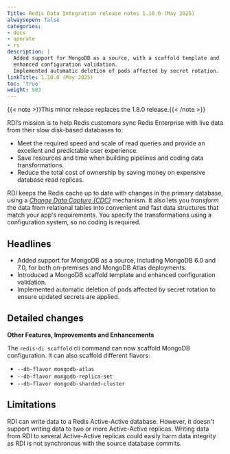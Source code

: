 ```yaml
---
Title: Redis Data Integration release notes 1.10.0 (May 2025)
alwaysopen: false
categories:
- docs
- operate
- rs
description: |
  Added support for MongoDB as a source, with a scaffold template and
  enhanced configuration validation.
  Implemented automatic deletion of pods affected by secret rotation.
linkTitle: 1.10.0 (May 2025)
toc: 'true'
weight: 983
---
```


{{< note >}}This minor release replaces the 1.8.0 release.{{< /note >}}

RDI’s mission is to help Redis customers sync Redis Enterprise with live data from their slow disk-based databases to:

- Meet the required speed and scale of read queries and provide an excellent and predictable user experience.
- Save resources and time when building pipelines and coding data transformations.
- Reduce the total cost of ownership by saving money on expensive database read replicas.

RDI keeps the Redis cache up to date with changes in the primary database, using a [_Change Data Capture (CDC)_](https://en.wikipedia.org/wiki/Change_data_capture) mechanism.
It also lets you _transform_ the data from relational tables into convenient and fast data structures that match your app's requirements. You specify the transformations using a configuration system, so no coding is required.

## Headlines

- Added support for MongoDB as a source, including MongoDB 6.0 and 7.0, for both on-premises and MongoDB Atlas deployments.
- Introduced a MongoDB scaffold template and enhanced configuration validation.
- Implemented automatic deletion of pods affected by secret rotation to ensure updated secrets are applied.

## Detailed changes

**Other Features, Improvements and Enhancements**

The `redis-di scaffold` cli command can now scaffold MongoDB configuration. It can also scaffold different flavors:
  - `--db-flavor mongodb-atlas`
  - `--db-flavor mongodb-replica-set`
  - `--db-flavor mongodb-sharded-cluster`

## Limitations

RDI can write data to a Redis Active-Active database. However, it doesn't support writing data to two or more Active-Active replicas. Writing data from RDI to several Active-Active replicas could easily harm data integrity as RDI is not synchronous with the source database commits.
